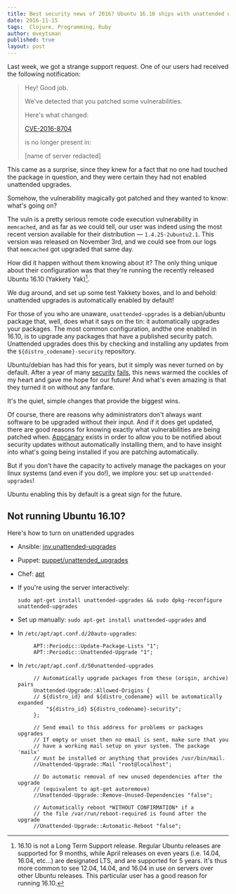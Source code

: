 ```yaml
---
title: Best security news of 2016? Ubuntu 16.10 ships with unattended upgrades enabled
date: 2016-11-15
tags:  Clojure, Programming, Ruby
author: mveytsman
published: true
layout: post
---
```

Last week, we got a strange support request. One of our users had received the following notification:


> Hey! Good job.
>
> We've detected that you patched some vulnerabilities.
>
> Here's what changed:
> 
> [CVE-2016-8704](https://appcanary.com/vulns/46220)
> 
> is no longer present in:
>
> [name of server redacted]

This came as a surprise, since they knew for a fact that no one had touched the package in
question, and they were certain they had not enabled unattended upgrades. 

Somehow, the vulnerability magically got patched and they wanted to
know: what's going on?

The vuln is a pretty serious remote code execution vulnerability in `memcached`,
and as far as we could tell, our user was indeed using the most recent version available for their
distribution &mdash; `1.4.25-2ubuntu2.1`. This version was released on November 3rd, and we could see from our logs that
`memcached` got upgraded that same day.

How did it happen without them knowing about it? The only thing unique about
their configuration was that they're running the recently released Ubuntu 16.10 (Yakkety
Yak)[^yakkety]. 

We dug around, and set up some test Yakkety boxes, and
lo and behold: unattended upgrades is automatically enabled by default!

For those of you who are unaware, `unattended-upgrades` is a debian/ubuntu package that, well, does what it says on the
tin: it automatically upgrades your packages. The most common configuration, andthe one enabled in 16.10, is to upgrade any packages that have a published security patch. Unattended upgrades does this by checking and installing any
updates from the `${distro_codename}-security` repository.

Ubuntu/debian has had this for years, but it simply was never turned on by
default. After a year of many
[security](https://blog.appcanary.com/2016/vikhal-symantec.html)
[fails](https://blog.appcanary.com/2016/mirai-botnet-security-broken.html), this
news warmed the cockles of my heart and gave me hope for our future! And what's
even amazing is that they turned it on without any fanfare. 

It's the quiet,
simple changes that provide the biggest wins.

Of course, there are reasons why administrators don't always want software to be upgraded without
their input. And if it does get updated, there are good reasons for knowing exactly what vulnerabilities are being patched when.
[Appcanary](https://appcanary.com/) exists in order to allow you to be notified
about security updates without automatically installing them, and to have
insight into what's going being installed if you are patching automatically.

But if you don't have the capacity to actively manage the packages on your
linux systems (and even if you do!), we implore you: set up `unattended-upgrades`!

Ubuntu enabling this by default is a great sign for the future.

## Not running Ubuntu 16.10?

Here's how to turn on unattended upgrades

- Ansible: [jnv.unattended-upgrades](https://galaxy.ansible.com/jnv/unattended-upgrades/)
- Puppet: [puppet/unattended_upgrades](https://forge.puppet.com/puppet/unattended_upgrades)
- Chef: [apt](https://supermarket.chef.io/cookbooks/apt)
- If you're using the server interactively: 

    `sudo apt-get install unattended-upgrades && sudo dpkg-reconfigure unattended-upgrades`

- Set up manually: `sudo apt-get install unattended-upgrades` and
 - In `/etc/apt/apt.conf.d/20auto-upgrades`:
     
            APT::Periodic::Update-Package-Lists "1";
            APT::Periodic::Unattended-Upgrade "1";

 - In `/etc/apt/apt.conf.d/50unattended-upgrades`

            // Automatically upgrade packages from these (origin, archive) pairs
            Unattended-Upgrade::Allowed-Origins {    
            // ${distro_id} and ${distro_codename} will be automatically expanded
                "${distro_id} ${distro_codename}-security";
            };
            
            // Send email to this address for problems or packages upgrades
            // If empty or unset then no email is sent, make sure that you 
            // have a working mail setup on your system. The package 'mailx'
            // must be installed or anything that provides /usr/bin/mail.
            //Unattended-Upgrade::Mail "root@localhost";
            
            // Do automatic removal of new unused dependencies after the upgrade
            // (equivalent to apt-get autoremove)
            //Unattended-Upgrade::Remove-Unused-Dependencies "false";
            
            // Automatically reboot *WITHOUT CONFIRMATION* if a 
            // the file /var/run/reboot-required is found after the upgrade 
            //Unattended-Upgrade::Automatic-Reboot "false";
 

[^yakkety]: 16.10 is not a Long Term Support release. Regular Ubuntu releases
    are supported for 9 months, while April releases on even years (i.e. 14.04,
    16.04, etc...) are designated LTS, and are supported for 5 years. It's thus
    more common to see 12.04, 14.04, and 16.04 in use on servers over other
    Ubuntu releases. This particular user has a good reason for running 16.10.
